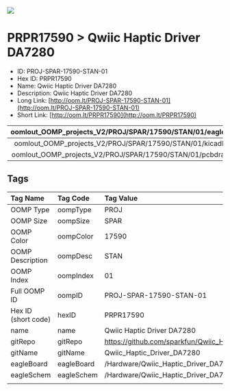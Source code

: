 


  
![][im]
# PRPR17590 > Qwiic Haptic Driver DA7280

- ID: PROJ-SPAR-17590-STAN-01
- Hex ID: PRPR17590
- Name: Qwiic Haptic Driver DA7280
- Description: Qwiic Haptic Driver DA7280
- Long Link: [http://oom.lt/PROJ-SPAR-17590-STAN-01](http://oom.lt/PROJ-SPAR-17590-STAN-01)
- Short Link: [http://oom.lt/PRPR17590](http://oom.lt/PRPR17590)
  

|oomlout_OOMP_projects_V2/PROJ/SPAR/17590/STAN/01/eagleImage.png|oomlout_OOMP_projects_V2/PROJ/SPAR/17590/STAN/01/eagleSchemImage.png|oomlout_OOMP_projects_V2/PROJ/SPAR/17590/STAN/01/kicadPcb3dFront.png|oomlout_OOMP_projects_V2/PROJ/SPAR/17590/STAN/01/kicadPcb3dBack.png|
| :---: | :---: | :---: | :---: |
|oomlout_OOMP_projects_V2/PROJ/SPAR/17590/STAN/01/kicadPcb3d.png|oomlout_OOMP_projects_V2/PROJ/SPAR/17590/STAN/01/bomBack.png|oomlout_OOMP_projects_V2/PROJ/SPAR/17590/STAN/01/bomFront.png|oomlout_OOMP_projects_V2/PROJ/SPAR/17590/STAN/01/pcbdraw.svg|
|oomlout_OOMP_projects_V2/PROJ/SPAR/17590/STAN/01/pcbdrawBack.svg||||

## Tags
  

|Tag Name|Tag Code|Tag Value|
| :--- | :--- | :--- |
|OOMP Type|oompType|PROJ|
|OOMP Size|oompSize|SPAR|
|OOMP Color|oompColor|17590|
|OOMP Description|oompDesc|STAN|
|OOMP Index|oompIndex|01|
|Full OOMP ID|oompID|PROJ-SPAR-17590-STAN-01|
|Hex ID (short code)|hexID|PRPR17590|
|name|name|Qwiic Haptic Driver DA7280|
|gitRepo|gitRepo|https://github.com/sparkfun/Qwiic_Haptic_Driver_DA7280|
|gitName|gitName|Qwiic_Haptic_Driver_DA7280|
|eagleBoard|eagleBoard|/Hardware/Qwiic_Haptic_Driver_DA7280.brd|
|eagleSchem|eagleSchem|/Hardware/Qwiic_Haptic_Driver_DA7280.sch|
||||



[im]: PROJ/SPAR/17590/STAN/01/kicadPcb3d_450.png
